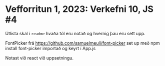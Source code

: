# Vefforritun 1, 2023: Verkefni 10, JS #4

Útlista skal í `readme` hvaða tól eru notað og hvernig þau eru sett upp.

FontPicker frá https://github.com/samuelmeuli/font-picker
set up með npm install font-picker importað og keyrt í App.js

Notast við react við uppsetningu.
